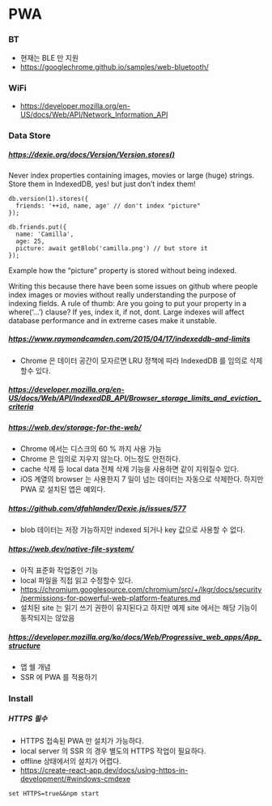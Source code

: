 # PWA
### BT
* 현재는 BLE 만 지원
* https://googlechrome.github.io/samples/web-bluetooth/

### WiFi
* https://developer.mozilla.org/en-US/docs/Web/API/Network_Information_API

### Data Store
##### https://dexie.org/docs/Version/Version.stores()
Never index properties containing images, movies or large (huge) strings. Store them in IndexedDB, yes! but just don’t index them!
```
db.version(1).stores({
  friends: '++id, name, age' // don't index "picture"
});

db.friends.put({
  name: 'Camilla',
  age: 25,
  picture: await getBlob('camilla.png') // but store it
});
```
Example how the “picture” property is stored without being indexed.

Writing this because there have been some issues on github where people index images or movies without really understanding the purpose of indexing fields. A rule of thumb: Are you going to put your property in a where(‘…’) clause? If yes, index it, if not, dont. Large indexes will affect database performance and in extreme cases make it unstable.

##### https://www.raymondcamden.com/2015/04/17/indexeddb-and-limits
* Chrome 은 데이터 공간이 모자르면 LRU 정책에 따라 IndexedDB 를 임의로 삭제할수 있다.
##### https://developer.mozilla.org/en-US/docs/Web/API/IndexedDB_API/Browser_storage_limits_and_eviction_criteria

##### https://web.dev/storage-for-the-web/
* Chrome 에서는 디스크의 60 % 까지 사용 가능
* Chrome 은 임의로 지우지 않는다. 어느정도 안전하다.
* cache 삭제 등 local data 전체 삭제 기능을 사용하면 같이 지워질수 있다.
* iOS 계열의 browser 는 사용한지 7 일이 넘는 데이터는 자동으로 삭제한다. 하지만 PWA 로 설치된 앱은 예외다.

##### https://github.com/dfahlander/Dexie.js/issues/577
* blob 데이터는 저장 가능하지만 indexed 되거나 key 값으로 사용할 수 없다.

##### https://web.dev/native-file-system/
* 아직 표준화 작업중인 기능
* local 파일을 직접 읽고 수정할수 있다.
* https://chromium.googlesource.com/chromium/src/+/lkgr/docs/security/permissions-for-powerful-web-platform-features.md
* 설치된 site 는 읽기 쓰기 권한이 유지된다고 하지만 예제 site 에서는 해당 기능이 동작되지는 않았음

##### https://developer.mozilla.org/ko/docs/Web/Progressive_web_apps/App_structure
* 앱 쉘 개념
* SSR 에 PWA 를 적용하기

### Install
##### HTTPS 필수
* HTTPS 접속된 PWA 만 설치가 가능하다.
* local server 의 SSR 의 경우 별도의 HTTPS 작업이 필요하다.
* offline 상태에서의 설치가 어렵다.
* https://create-react-app.dev/docs/using-https-in-development/#windows-cmdexe
```
set HTTPS=true&&npm start
```
